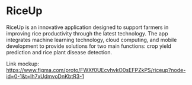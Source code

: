 # RiceUp
RiceUp is an innovative application designed to support farmers in improving rice productivity through the latest technology. The app integrates machine learning technology, cloud computing, and mobile development to provide solutions for two main functions: crop yield prediction and rice plant disease detection.


Link mockup: https://www.figma.com/proto/FWXf0UEcvhvkO0sEFPZkPS/riceup?node-id=0-1&t=lh7xUdmvoDnKbtR3-1
